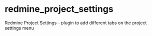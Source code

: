 redmine_project_settings
========================

Redmine Project Settings - plugin to add different tabs on the project settings menu
